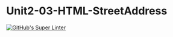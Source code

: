 # Unit2-03-HTML-StreetAddress
[![GitHub's Super Linter](https://github.com/ICS20-Programming-LilyC/Unit2-03-HTML-StreetAddress/workflows/GitHub's%20Super%20Linter/badge.svg)](https://github.com/ICS20-Programming-LilyC/Unit2-03-HTML-StreetAddress/actions)